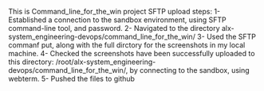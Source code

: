 This is Command_line_for_the_win project SFTP upload steps:
1- Established a connection to the sandbox environment, using SFTP command-line tool, and password.
2- Navigated to the directory alx-system_engineering-devops/command_line_for_the_win/
3- Used the SFTP commanf put, along with the full dirctory for the screenshots in my local machine.
4- Checked the screenshots have been successfully uploaded to this directory: /root/alx-system_engineering-devops/command_line_for_the_win/,
 by connecting to the sandbox, using webterm.
5- Pushed the files to github
